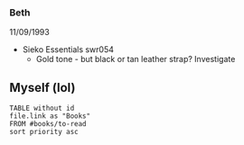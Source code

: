 ### Beth
11/09/1993 
- Sieko Essentials swr054
	- Gold tone - but black or tan leather strap? Investigate

## Myself (lol)

```dataview
TABLE without id
file.link as "Books"
FROM #books/to-read 
sort priority asc
```

